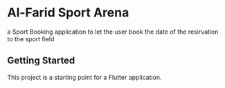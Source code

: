 # Al-Farid Sport Arena
a Sport Booking application to let the user book the date of the resirvation to the sport field

## Getting Started

This project is a starting point for a Flutter application.
